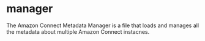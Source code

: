 # manager

The Amazon Connect Metadata Manager is a file that loads and manages all the metadata about multiple Amazon Connect instacnes.

